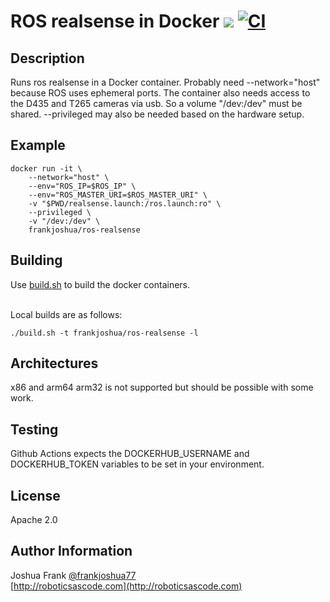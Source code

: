 # ROS realsense in Docker [![](https://img.shields.io/docker/pulls/frankjoshua/ros-realsense)](https://hub.docker.com/r/frankjoshua/ros-realsense) [![CI](https://github.com/frankjoshua/docker-ros-realsense/workflows/CI/badge.svg)](https://github.com/frankjoshua/docker-ros-realsense/actions)

## Description

Runs ros realsense in a Docker container. Probably need --network="host" because ROS uses ephemeral ports. The container also needs access to the D435 and T265 cameras via usb. So a volume "/dev:/dev" must be shared. --privileged may also be needed based on the hardware setup.

## Example

```
docker run -it \
    --network="host" \
    --env="ROS_IP=$ROS_IP" \
    --env="ROS_MASTER_URI=$ROS_MASTER_URI" \
    -v "$PWD/realsense.launch:/ros.launch:ro" \
    --privileged \
    -v "/dev:/dev" \
    frankjoshua/ros-realsense
```

## Building

Use [build.sh](build.sh) to build the docker containers.

<br>Local builds are as follows:

```
./build.sh -t frankjoshua/ros-realsense -l
```

## Architectures

x86 and arm64
arm32 is not supported but should be possible with some work.

## Testing

Github Actions expects the DOCKERHUB_USERNAME and DOCKERHUB_TOKEN variables to be set in your environment.

## License

Apache 2.0

## Author Information

Joshua Frank [@frankjoshua77](https://www.twitter.com/@frankjoshua77)
<br>
[http://roboticsascode.com](http://roboticsascode.com)
